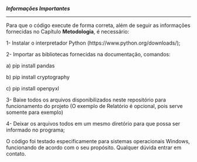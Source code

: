 <b>*Informações Importantes*</b>
<hr>
Para que o código execute de forma correta, além de seguir as informações fornecidas no Capítulo <b>Metodologia</b>, é necessário:
<p>1- Instalar o interpretador Python (https://www.python.org/downloads/);</p>
<p>2- Importar as bibliotecas fornecidas na documentação, comandos:</p>
  <p>a) pip install pandas</p>
  <p>b) pip install cryptography</p>
  <p>c) pip install openpyxl</p>
<p>3- Baixe todos os arquivos disponibilizados neste repositório para funcionamento do projeto (O exemplo de Relatório é opcional, pois serve somente para exemplo)</p>
<p>4- Deixar os arquivos todos em um mesmo diretório para que possa ser informado no programa;</p>
<p>O código foi testado especificamente para sistemas operacionais Windows, funcionando de acordo com o seu propósito.
Qualquer dúvida entrar em contato.</p>
